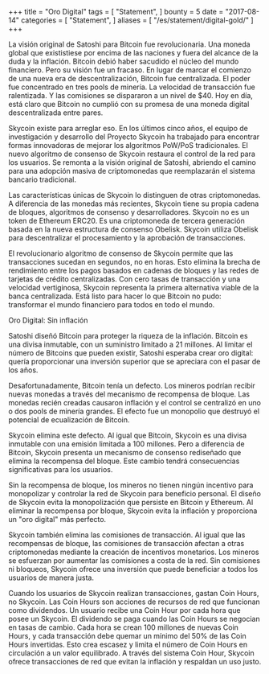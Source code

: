 +++
title = "Oro Digital"
tags = [
    "Statement",
]
bounty = 5
date = "2017-08-14"
categories = [
    "Statement",
]
aliases = [
	"/es/statement/digital-gold/"
]
+++

La visión original de Satoshi para Bitcoin fue revolucionaria. Una moneda global que exististiese por encima de las naciones
y fuera del alcance de la duda y la inflación. Bitcoin debió haber sacudido el núcleo del mundo financiero.
Pero su visión fue un fracaso. En lugar de marcar el comienzo de una nueva era de descentralización, Bitcoin fue centralizada.
El poder fue concentrado en tres pools de minería. La velocidad de transacción fue ralentizada. Y las comisiones se dispararon a un
nivel de $40. Hoy en día, está claro que Bitcoin no cumplió con su promesa de una moneda digital descentralizada entre pares.

Skycoin existe para arreglar eso. En los últimos cinco años, el equipo de investigación y desarrollo del Proyecto Skycoin ha trabajado
para encontrar formas innovadoras de mejorar los algoritmos PoW/PoS tradicionales. El nuevo algoritmo de consenso de Skycoin restaura el
control de la red para los usuarios. Se remonta a la visión original de Satoshi, abriendo el camino para una adopción masiva de
criptomonedas que reemplazarán el sistema bancario tradicional.

Las características únicas de Skycoin lo distinguen de otras criptomonedas. A diferencia de las monedas más recientes, Skycoin tiene su
propia cadena de bloques, algoritmos de consenso y desarrolladores. Skycoin no es un token de Ethereum ERC20. Es una criptomoneda de
tercera generación basada en la nueva estructura de consenso Obelisk. Skycoin utiliza Obelisk para descentralizar el procesamiento y
la aprobación de transacciones.

El revolucionario algoritmo de consenso de Skycoin permite que las transacciones sucedan en segundos, no en horas. Esto elimina la brecha
de rendimiento entre los pagos basados en cadenas de bloques y las redes de tarjetas de crédito centralizadas. Con cero tasas de
transacción y una velocidad vertiginosa, Skycoin representa la primera alternativa viable de la banca centralizada. Está listo para hacer
lo que Bitcoin no pudo: transformar el mundo financiero para todos en todo el mundo.

Oro Digital: Sin inflación

Satoshi diseñó Bitcoin para proteger la riqueza de la inflación. Bitcoin es una divisa inmutable, con un suministro limitado a 21 millones.
Al limitar el número de Bitcoins que pueden existir, Satoshi esperaba crear oro digital: quería proporcionar una inversión superior que se
apreciara con el pasar de los años.

Desafortunadamente, Bitcoin tenía un defecto. Los mineros podrían recibir nuevas monedas a través del mecanismo de recompensa de bloque.
Las monedas recién creadas causaron inflación y el control se centralizó en uno o dos pools de minería grandes. El efecto fue un monopolio
que destruyó el potencial de ecualización de Bitcoin.

Skycoin elimina este defecto. Al igual que Bitcoin, Skycoin es una divisa inmutable con una emisión limitada a 100 millones. Pero a
diferencia de Bitcoin, Skycoin presenta un mecanismo de consenso rediseñado que elimina la recompensa del bloque. Este cambio tendrá
consecuencias significativas para los usuarios.

Sin la recompensa de bloque, los mineros no tienen ningún incentivo para monopolizar y controlar la red de Skycoin para beneficio
personal. El diseño de Skycoin evita la monopolización que persiste en Bitcoin y Ethereum. Al eliminar la recompensa por bloque,
Skycoin evita la inflación y proporciona un "oro digital" más perfecto.

Skycoin también elimina las comisiones de transacción. Al igual que las recompensas de bloque, las comisiones de transacción afectan a
otras criptomonedas mediante la creación de incentivos monetarios. Los mineros se esfuerzan por aumentar las comisiones a costa de la
red. Sin comisiones ni bloqueos, Skycoin ofrece una inversión que puede beneficiar a todos los usuarios de manera justa.

Cuando los usuarios de Skycoin realizan transacciones, gastan Coin Hours, no Skycoin. Las Coin Hours son acciones de recursos de red
que funcionan como dividendos. Un usuario recibe una Coin Hour por cada hora que posee un Skycoin. El dividendo se paga cuando las
Coin Hours se negocian en tasas de cambio. Cada hora se crean 100 millones de nuevas Coin Hours, y cada transacción debe quemar un
mínimo del 50% de las Coin Hours invertidas. Esto crea escasez y limita el número de Coin Hours en circulación a un valor equilibrado.
A través del sistema Coin Hour, Skycoin ofrece transacciones de red que evitan la inflación y respaldan un uso justo.

